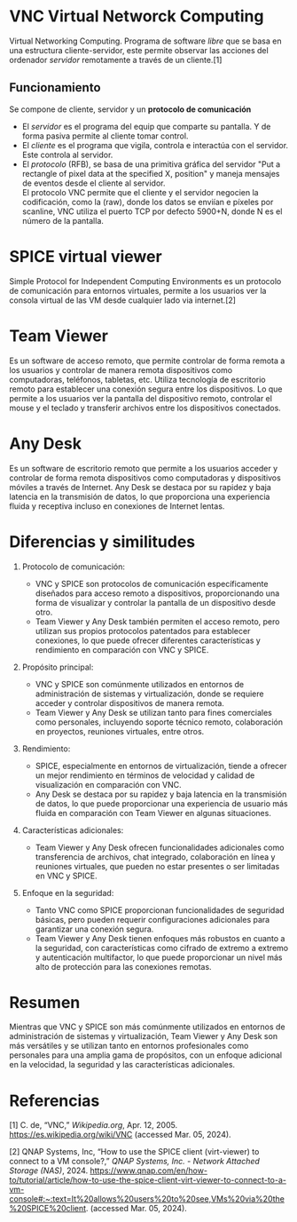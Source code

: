 # VNC Virtual Networck Computing
Virtual Networking Computing. Programa de software *libre* que se basa en  una estructura cliente-servidor, este permite observar las acciones del ordenador *servidor* remotamente a través de un cliente.[1]  
## Funcionamiento
Se compone de cliente, servidor y un **protocolo de comunicación**
- El *servidor* es el programa del equip que comparte su pantalla. Y de forma pasiva permite al cliente tomar control.  
- El *cliente* es el programa que vigila, controla e interactúa con el servidor. Este controla al servidor.  
- El *protocolo* (RFB), se basa de una primitiva gráfica del servidor "Put a rectangle of pixel data at the specified X,  position" y maneja mensajes de eventos desde el cliente al servidor.  
El protocolo VNC permite que el cliente y el servidor negocien la codificación,  como la (raw), donde los datos se enviían e píxeles por scanline, VNC utiliza el puerto TCP por defecto 5900+N, donde N es el número de la pantalla. 

# SPICE virtual viewer
Simple Protocol for Independent Computing Environments es un protocolo de comunicación para entornos virtuales, permite a los usuarios ver la consola virtual de las VM desde cualquier lado via internet.[2]

# Team Viewer
Es un software de acceso remoto, que permite controlar de forma remota a los usuarios y controlar de manera remota dispositivos como computadoras, teléfonos, tabletas, etc. Utiliza tecnología de escritorio remoto para establecer una conexión segura entre los dispositivos. Lo que permite a los usuarios ver la pantalla del dispositivo remoto, controlar el mouse y el teclado y transferir archivos entre los dispositivos conectados.

# Any Desk
Es un software de escritorio remoto que permite a los usuarios acceder y controlar de forma remota dispositivos como computadoras y dispositivos móviles a través de Internet. Any Desk se destaca por su rapidez y baja latencia en la transmisión de datos, lo que proporciona una experiencia fluida y receptiva incluso en conexiones de Internet lentas.
# Diferencias y similitudes
1. Protocolo de comunicación:
    
    - VNC y SPICE son protocolos de comunicación específicamente diseñados para acceso remoto a dispositivos, proporcionando una forma de visualizar y controlar la pantalla de un dispositivo desde otro.
    - Team Viewer y Any Desk también permiten el acceso remoto, pero utilizan sus propios protocolos patentados para establecer conexiones, lo que puede ofrecer diferentes características y rendimiento en comparación con VNC y SPICE.
2. Propósito principal:
    
    - VNC y SPICE son comúnmente utilizados en entornos de administración de sistemas y virtualización, donde se requiere acceder y controlar dispositivos de manera remota.
    - Team Viewer y Any Desk se utilizan tanto para fines comerciales como personales, incluyendo soporte técnico remoto, colaboración en proyectos, reuniones virtuales, entre otros.
3. Rendimiento:
    
    - SPICE, especialmente en entornos de virtualización, tiende a ofrecer un mejor rendimiento en términos de velocidad y calidad de visualización en comparación con VNC.
    - Any Desk se destaca por su rapidez y baja latencia en la transmisión de datos, lo que puede proporcionar una experiencia de usuario más fluida en comparación con Team Viewer en algunas situaciones.
4. Características adicionales:
    
    - Team Viewer y Any Desk ofrecen funcionalidades adicionales como transferencia de archivos, chat integrado, colaboración en línea y reuniones virtuales, que pueden no estar presentes o ser limitadas en VNC y SPICE.
5. Enfoque en la seguridad:
    
    - Tanto VNC como SPICE proporcionan funcionalidades de seguridad básicas, pero pueden requerir configuraciones adicionales para garantizar una conexión segura.
    - Team Viewer y Any Desk tienen enfoques más robustos en cuanto a la seguridad, con características como cifrado de extremo a extremo y autenticación multifactor, lo que puede proporcionar un nivel más alto de protección para las conexiones remotas.
# Resumen
Mientras que VNC y SPICE son más comúnmente utilizados en entornos de administración de sistemas y virtualización, Team Viewer y Any Desk son más versátiles y se utilizan tanto en entornos profesionales como personales para una amplia gama de propósitos, con un enfoque adicional en la velocidad, la seguridad y las características adicionales.  

# Referencias
[1]  C. de, “VNC,” _Wikipedia.org_, Apr. 12, 2005. https://es.wikipedia.org/wiki/VNC (accessed Mar. 05, 2024).

‌[2] QNAP Systems, Inc, “How to use the SPICE client (virt-viewer) to connect to a VM console?,” _QNAP Systems, Inc. - Network Attached Storage (NAS)_, 2024. https://www.qnap.com/en/how-to/tutorial/article/how-to-use-the-spice-client-virt-viewer-to-connect-to-a-vm-console#:~:text=It%20allows%20users%20to%20see,VMs%20via%20the%20SPICE%20client. (accessed Mar. 05, 2024).

‌